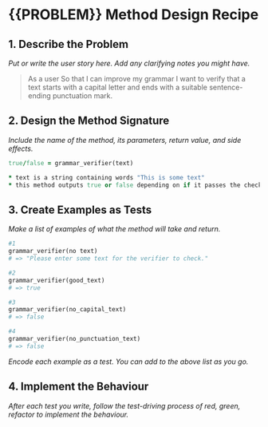# {{PROBLEM}} Method Design Recipe

## 1. Describe the Problem

_Put or write the user story here. Add any clarifying notes you might have._
> As a user
> So that I can improve my grammar
> I want to verify that a text starts with a capital letter and ends with a suitable sentence-ending punctuation mark.

## 2. Design the Method Signature

_Include the name of the method, its parameters, return value, and side effects._

```ruby
true/false = grammar_verifier(text)

* text is a string containing words "This is some text"
* this method outputs true or false depending on if it passes the checks

```

## 3. Create Examples as Tests

_Make a list of examples of what the method will take and return._

```ruby
#1
grammar_verifier(no text)
# => "Please enter some text for the verifier to check."

#2
grammar_verifier(good_text)
# => true

#3
grammar_verifier(no_capital_text)
# => false

#4
grammar_verifier(no_punctuation_text)
# => false


```

_Encode each example as a test. You can add to the above list as you go._

## 4. Implement the Behaviour

_After each test you write, follow the test-driving process of red, green, refactor to implement the behaviour._


